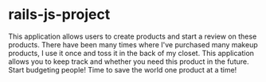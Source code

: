 # rails-js-project

This application allows users to create products and start a review on these products. There have been many times where I've purchased many makeup products, I use it once and toss it in the back of my closet. This application allows you to keep track and whether you need this product in the future. Start budgeting people! Time to save the world one product at a time!
